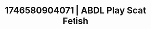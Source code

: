 ---
categories:
- Fantasy lover
- Roleplay seduction
- AI-generated
- Softcore surrealism
- Subtle dominance
- ASMR
- Cosplay
- Creative kink
image: /assets/images/1746580904071.jpg
layout: post
seo:
  description: Featured content with premium ABDL Play, Scat Fetish. HD images available.
  keywords: ABDL Play, Scat Fetish
  og_image: /assets/images/1746580904071.jpg
  schema_type: VisualArtwork
tags:
- '#1746580904071'
- Scat Fetish
- ABDL Play
title: 1746580904071 | ABDL Play Scat Fetish
---
